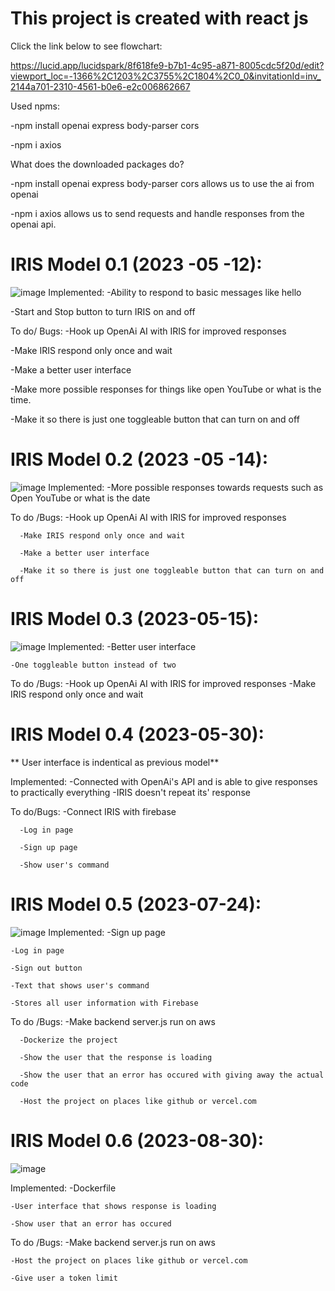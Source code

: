 # This project is created with react js
Click the link below to see flowchart:

https://lucid.app/lucidspark/8f618fe9-b7b1-4c95-a871-8005cdc5f20d/edit?viewport_loc=-1366%2C1203%2C3755%2C1804%2C0_0&invitationId=inv_2144a701-2310-4561-b0e6-e2c006862667

Used npms:

  -npm install openai express body-parser cors
  
  -npm i axios
  
What does the downloaded packages do?

  -npm install openai express body-parser cors allows us to use the ai from openai
  
  -npm i axios allows us to send requests and handle responses from the openai api.
  
# IRIS Model 0.1 (2023 -05 -12):
![image](https://github.com/Angimory/IRIS-Project/assets/96160225/675f6e49-8138-488f-9bb4-fbf7e2ce50bc)
Implemented:
  -Ability to respond to basic messages like hello
  
  -Start and Stop button to turn IRIS on and off
  
To do/ Bugs:
  -Hook up OpenAi AI with IRIS for improved responses
  
  -Make IRIS respond only once and wait
  
  -Make a better user interface
  
  -Make more possible responses for things like open YouTube or what is the time.
  
  -Make it so there is just one toggleable button that can turn on and off
  

# IRIS Model 0.2 (2023 -05 -14):
![image](https://github.com/Angimory/IRIS-Project/assets/96160225/675f6e49-8138-488f-9bb4-fbf7e2ce50bc)
  Implemented:
      -More possible responses towards requests such as Open YouTube or what is the date
    
   To do /Bugs:
      -Hook up OpenAi AI with IRIS for improved responses
    
      -Make IRIS respond only once and wait
    
      -Make a better user interface
    
      -Make it so there is just one toggleable button that can turn on and off
    
# IRIS Model 0.3 (2023-05-15):
  ![image](https://github.com/Angimory/IRIS-Project/assets/96160225/2f4df4c6-5fab-45af-89a3-c3a31a855f2b)
  Implemented:
      -Better user interface
    
    -One toggleable button instead of two
    
  To do /Bugs:
      -Hook up OpenAi AI with IRIS for improved responses
      -Make IRIS respond only once and wait

# IRIS Model 0.4 (2023-05-30):

 ** User interface is indentical as previous model**
 
  Implemented:
      -Connected with OpenAi's API and is able to give responses to practically everything
      -IRIS doesn't repeat its' response

  To do/Bugs:
      -Connect IRIS with firebase

      -Log in page

      -Sign up page

      -Show user's command
# IRIS Model 0.5 (2023-07-24):
![image](https://github.com/Angimory/IRIS-Project/assets/96160225/42ba4268-d7af-427a-bd81-8c7a018c362e)
Implemented:
    -Sign up page

    -Log in page

    -Sign out button

    -Text that shows user's command

    -Stores all user information with Firebase

 To do /Bugs:
      -Make backend server.js run on aws
    
      -Dockerize the project
    
      -Show the user that the response is loading

      -Show the user that an error has occured with giving away the actual code

      -Host the project on places like github or vercel.com

# IRIS Model 0.6 (2023-08-30):
![image](https://github.com/Angimory/IRIS-Project/assets/96160225/d8015a79-1f75-4551-afdd-8f3dbe5c09e6)

Implemented:
    -Dockerfile

    -User interface that shows response is loading

    -Show user that an error has occured

To do /Bugs:
    -Make backend server.js run on aws
  
    -Host the project on places like github or vercel.com

    -Give user a token limit
